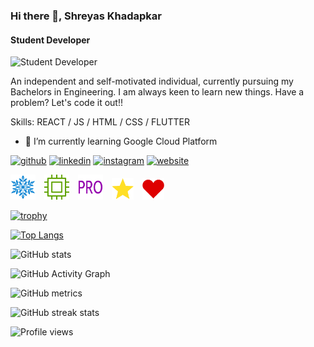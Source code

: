 ### Hi there 👋, Shreyas Khadapkar
#### Student Developer
![Student Developer](https://github.com/shreyaskhadapkar/shreyaskhadapkar/blob/main/Shreyas%20Profile%20Banner.png)

An independent and self-motivated individual, currently pursuing my Bachelors in Engineering. I am always keen to learn new things. 
Have a problem? Let's code it out!!

Skills: REACT / JS / HTML / CSS / FLUTTER

- 🌱 I’m currently learning Google Cloud Platform 


[<img src='https://cdn.jsdelivr.net/npm/simple-icons@3.0.1/icons/github.svg' alt='github' height='40'>](https://github.com/shreyaskhadapkar)  [<img src='https://cdn.jsdelivr.net/npm/simple-icons@3.0.1/icons/linkedin.svg' alt='linkedin' height='40'>](https://www.linkedin.com/in/shreyaskhadapkar/)  [<img src='https://cdn.jsdelivr.net/npm/simple-icons@3.0.1/icons/instagram.svg' alt='instagram' height='40'>](https://www.instagram.com/the_versatile_master/)  [<img src='https://cdn.jsdelivr.net/npm/simple-icons@3.0.1/icons/icloud.svg' alt='website' height='40'>](https://shreyaskhadapkar.github.io/profile_page/)  

<a href='https://archiveprogram.github.com/'><img src='https://raw.githubusercontent.com/acervenky/animated-github-badges/master/assets/acbadge.gif' width='40' height='40'></a> <a href='https://docs.github.com/en/developers'><img src='https://raw.githubusercontent.com/acervenky/animated-github-badges/master/assets/devbadge.gif' width='40' height='40'></a> <a href='https://github.com/pricing'><img src='https://raw.githubusercontent.com/acervenky/animated-github-badges/master/assets/pro.gif' width='40' height='40'></a> <a href='https://stars.github.com/'><img src='https://raw.githubusercontent.com/acervenky/animated-github-badges/master/assets/starbadge.gif' width='35' height='35'></a> <a href='https://docs.github.com/en/github/supporting-the-open-source-community-with-github-sponsors'><img src='https://raw.githubusercontent.com/acervenky/animated-github-badges/master/assets/sponsorbadge.gif' width='35' height='35'></a> 

[![trophy](https://github-profile-trophy.vercel.app/?username=shreyaskhadapkar)](https://github.com/ryo-ma/github-profile-trophy)

[![Top Langs](https://github-readme-stats.vercel.app/api/top-langs/?username=shreyaskhadapkar)](https://github.com/anuraghazra/github-readme-stats)

![GitHub stats](https://github-readme-stats.vercel.app/api?username=shreyaskhadapkar&show_icons=true&count_private=true)  

![GitHub Activity Graph](https://activity-graph.herokuapp.com/graph?username=shreyaskhadapkar)  

![GitHub metrics](https://metrics.lecoq.io/shreyaskhadapkar)  

![GitHub streak stats](https://github-readme-streak-stats.herokuapp.com/?user=shreyaskhadapkar)  

![Profile views](https://gpvc.arturio.dev/shreyaskhadapkar)  

